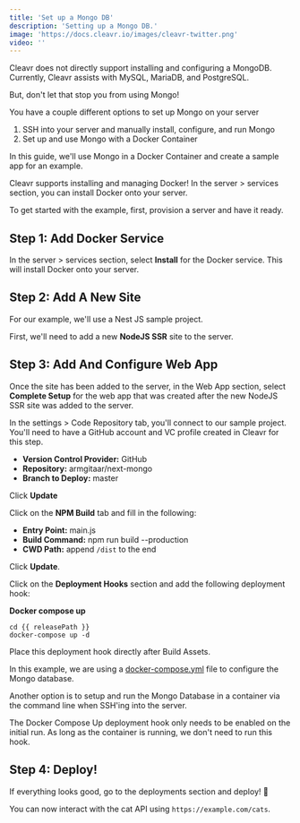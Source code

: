 ```yaml
---
title: 'Set up a Mongo DB'
description: 'Setting up a Mongo DB.'
image: 'https://docs.cleavr.io/images/cleavr-twitter.png'
video: ''
---
```


Cleavr does not directly support installing and configuring a MongoDB. Currently, Cleavr assists with MySQL, MariaDB, and PostgreSQL. 

But, don't let that stop you from using Mongo!

You have a couple different options to set up Mongo on your server

1. SSH into your server and manually install, configure, and run Mongo
2. Set up and use Mongo with a Docker Container

In this guide, we'll use Mongo in a Docker Container and create a sample app for an example. 

<base-point>
Cleavr supports installing and managing Docker! In the server > services section, you can install Docker onto your server.
</base-point>

To get started with the example, first, provision a server and have it ready. 

## Step 1: Add Docker Service

In the server > services section, select **Install** for the Docker service. This will install Docker onto your server. 

## Step 2: Add A New Site

For our example, we'll use a Nest JS sample project. 

First, we'll need to add a new **NodeJS SSR** site to the server. 

## Step 3: Add And Configure Web App

Once the site has been added to the server, in the Web App section, select **Complete Setup** for the web app that was created after the new
NodeJS SSR site was added to the server. 

In the settings > Code Repository tab, you'll connect to our sample project. You'll need to have a GitHub account and VC profile created in Cleavr for this step. 

- **Version Control Provider:** GitHub
- **Repository:** armgitaar/next-mongo
- **Branch to Deploy:** master

Click **Update**

Click on the **NPM Build** tab and fill in the following:

- **Entry Point:** main.js
- **Build Command:** npm run build --production
- **CWD Path:** append `/dist` to the end

Click **Update**. 

Click on the **Deployment Hooks** section and add the following deployment hook: 

**Docker compose up**
```bashscript
cd {{ releasePath }}
docker-compose up -d
```

Place this deployment hook directly after Build Assets. 

In this example, we are using a [docker-compose.yml](https://github.com/armgitaar/next-mongo/blob/master/docker-compose.yml) file to configure the Mongo database. 

Another option is to setup and run the Mongo Database in a container via the command line when SSH'ing into the server. 

<base-info>
The Docker Compose Up deployment hook only needs to be enabled on the initial run. As long as the container is running, we don't need to run this hook.
</base-info>

## Step 4: Deploy! 
If everything looks good, go to the deployments section and deploy! 🚀

You can now interact with the cat API using `https://example.com/cats`. 
